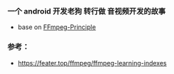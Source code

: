 ### 一个 android 开发老狗 转行做 音视频开发的故事
* base on [FFmpeg-Principle](https://github.com/lokenetwork/FFmpeg-Principle)
### 参考：
* https://feater.top/ffmpeg/ffmpeg-learning-indexes
